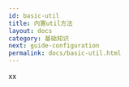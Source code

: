 ```yaml
---
id: basic-util
title: 内置util方法
layout: docs
category: 基础知识
next: guide-configuration
permalink: docs/basic-util.html
---
```


xx
